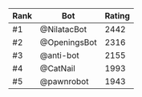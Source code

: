 Rank|Bot|Rating
---|---|---
#1|@NilatacBot|2442
#2|@OpeningsBot|2316
#3|@anti-bot|2155
#4|@CatNail|1993
#5|@pawnrobot|1943
